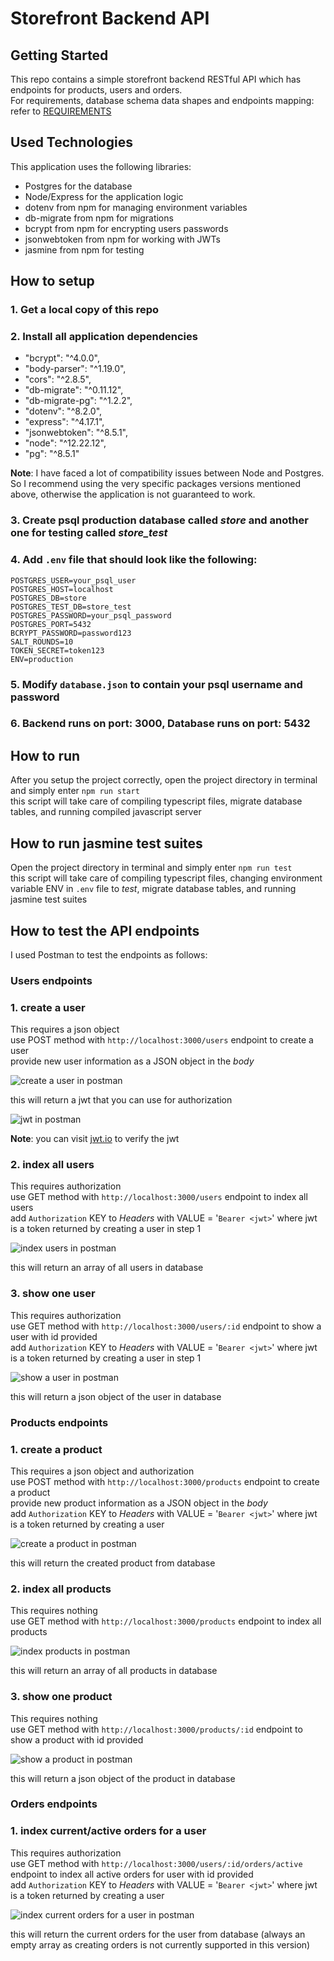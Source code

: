 # Storefront Backend API

## Getting Started

This repo contains a simple storefront backend RESTful API which has endpoints for products, users and orders.  
For requirements, database schema data shapes and endpoints mapping: refer to [REQUIREMENTS](REQUIREMENTS.md)

## Used Technologies
This application uses the following libraries:
- Postgres for the database
- Node/Express for the application logic
- dotenv from npm for managing environment variables
- db-migrate from npm for migrations
- bcrypt from npm for encrypting users passwords
- jsonwebtoken from npm for working with JWTs
- jasmine from npm for testing

## How to setup

### 1. Get a local copy of this repo
### 2. Install all application dependencies
- "bcrypt": "^4.0.0",
- "body-parser": "^1.19.0",
- "cors": "^2.8.5",
- "db-migrate": "^0.11.12",
- "db-migrate-pg": "^1.2.2",
- "dotenv": "^8.2.0",
- "express": "^4.17.1",
- "jsonwebtoken": "^8.5.1",
- "node": "^12.22.12",
- "pg": "^8.5.1"

**Note**: I have faced a lot of compatibility issues between Node and Postgres. So I recommend using the very specific packages versions mentioned above, otherwise the application is not guaranteed to work.
### 3. Create psql production database called *store* and another one for testing called *store_test*
### 4. Add `.env` file that should look like the following:
```
POSTGRES_USER=your_psql_user  
POSTGRES_HOST=localhost  
POSTGRES_DB=store  
POSTGRES_TEST_DB=store_test  
POSTGRES_PASSWORD=your_psql_password  
POSTGRES_PORT=5432  
BCRYPT_PASSWORD=password123  
SALT_ROUNDS=10  
TOKEN_SECRET=token123  
ENV=production  
```
### 5. Modify `database.json` to contain your psql username and password
### 6. Backend runs on port: 3000, Database runs on port: 5432


## How to run
After you setup the project correctly, open the project directory in terminal and simply enter `npm run start`  
this script will take care of compiling typescript files, migrate database tables, and running compiled javascript server

## How to run jasmine test suites
Open the project directory in terminal and simply enter `npm run test`  
this script will take care of compiling typescript files, changing environment variable ENV in `.env` file to *test*, migrate database tables, and running jasmine test suites

## How to test the API endpoints
I used Postman to test the endpoints as follows:

### Users endpoints
### 1. create a user
This requires a json object  
use POST method with `http://localhost:3000/users` endpoint to create a user  
provide new user information as a JSON object in the *body*  

![create a user in postman](postman/create_user.png)  

this will return a jwt that you can use for authorization  

![jwt in postman](postman/create_user_jwt.png)  

**Note**: you can visit [jwt.io](https://jwt.io/#debugger-io) to verify the jwt  

### 2. index all users
This requires authorization  
use GET method with `http://localhost:3000/users` endpoint to index all users  
add `Authorization` KEY to *Headers* with VALUE = '`Bearer <jwt>`' where jwt is a token returned by creating a user in step 1

![index users in postman](postman/index_users.png)  

this will return an array of all users in database  

### 3. show one user
This requires authorization  
use GET method with `http://localhost:3000/users/:id` endpoint to show a user with id provided  
add `Authorization` KEY to *Headers* with VALUE = '`Bearer <jwt>`' where jwt is a token returned by creating a user in step 1

![show a user in postman](postman/show_user.png)  

this will return a json object of the user in database  


### Products endpoints
### 1. create a product
This requires a json object and authorization   
use POST method with `http://localhost:3000/products` endpoint to create a product  
provide new product information as a JSON object in the *body*  
add `Authorization` KEY to *Headers* with VALUE = '`Bearer <jwt>`' where jwt is a token returned by creating a user  

![create a product in postman](postman/create_product.png)  

this will return the created product from database   

### 2. index all products
This requires nothing  
use GET method with `http://localhost:3000/products` endpoint to index all products  

![index products in postman](postman/index_products.png)  

this will return an array of all products in database  

### 3. show one product
This requires nothing   
use GET method with `http://localhost:3000/products/:id` endpoint to show a product with id provided  

![show a product in postman](postman/show_product.png)  

this will return a json object of the product in database  

### Orders endpoints
### 1. index current/active orders for a user
This requires authorization   
use GET method with `http://localhost:3000/users/:id/orders/active` endpoint to index all active orders for user with id provided  
add `Authorization` KEY to *Headers* with VALUE = '`Bearer <jwt>`' where jwt is a token returned by creating a user  

![index current orders for a user in postman](postman/index_current_orders_for_user.png)  

this will return the current orders for the user from database (always an empty array as creating orders is not currently supported in this version)  
